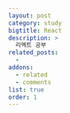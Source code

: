 ```yaml
---
layout: post
category: study
bigtitle: React
description: >
  리엑트 공부
related_posts:
  -
addons:
  - related
  - comments
list: true
order: 1
---
```

